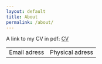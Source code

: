 ```yaml
---
layout: default
title: About
permalink: /about/
---
```


A link to my CV in pdf: <a href="https://grfreche.github.io/pdfs/Resume_2019.pdf" class="image fit">CV</a>

<table>
    <tbody>
        <tr>
            <td>Email adress</td>
            <td>Physical adress</td>
        </tr>
    </tbody>
</table>
